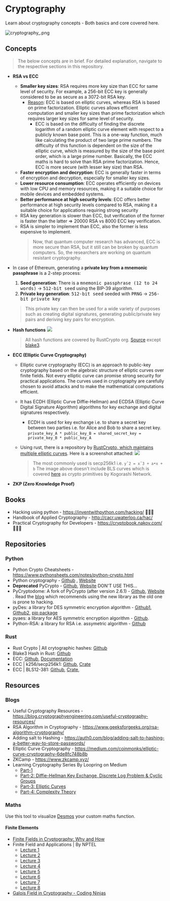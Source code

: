 # Cryptography

Learn about cryptography concepts - Both basics and core covered here.

![cryptography_.png](./img/learn_cryptography.png)

## Concepts

> The below concepts are in brief. For detailed explanation, navigate to the respective sections in this repository.

- **RSA vs ECC**
  - **Smaller key sizes**: RSA requires more key size than ECC for same level of security. For example, a 256-bit ECC key is generally considered to be as secure as a 3072-bit RSA key.
    - <u>Reason</u>: ECC is based on elliptic curves, whereas RSA is based on prime factorization. Elliptic curves allows efficient computation and smaller key sizes than prime factorization which requires larger key sizes for same level of security.
      - ECC is based on the difficulty of finding the discrete logarithm of a random elliptic curve element with respect to a publicly known base point. This is a one-way function, much like calculating the product of two large prime numbers. The difficulty of this function is dependent on the size of the elliptic curve, which is measured by the size of the base point order, which is a large prime number. Basically, the ECC maths is hard to solve than RSA prime factorization. Hence, ECC is more secure (with lesser key size) than RSA.
  - **Faster encryption and decryption**: ECC is generally faster in terms of encryption and decryption, especially for smaller key sizes.
  - **Lower resource consumption**: ECC operates efficiently on devices with low CPU and memory resources, making it a suitable choice for mobile devices and embedded systems.
  - **Better performance at high security levels**: ECC offers better performance at high security levels compared to RSA, making it a suitable choice for applications requiring strong security
  - RSA key generation is slower than ECC, but verification of the former is faster than the latter => 20000 RSA vs 8000 ECC key verification.
  - RSA is simpler to implement than ECC, also the former is less expensive to implement.
    > Now, that quantum computer research has advanced, ECC is more secure than RSA, but it still can be broken by quantum computers. So, the researchers are working on quantum resistant cryptography.
- In case of Ethereum, generating a **private key from a mnemonic passphrase** is a 2-step process:

  1. **Seed generation**: There is a <kbd>mnemonic passphrase (12 to 24 words)</kbd> -> <kbd>512-bit seed</kbd> using the BIP-39 algorithm.
  2. **Private key generation**: <kbd>512-bit seed</kbd> seeded with <kbd>PRNG</kbd> -> <kbd>256-bit private key</kbd>

  > This private key can then be used for a wide variety of purposes such as creating digital signatures, generating public/private key pairs and deriving key pairs for encryption.

- **Hash functions**
  ![](img/hash_functions.png)

  > All hash functions are covered by RustCrypto org. [Source](https://github.com/RustCrypto/hashes) except [blake3](https://github.com/BLAKE3-team/BLAKE3).

- **ECC (Elliptic Curve Cryptography)**

  - Elliptic curve cryptography (ECC) is an approach to public-key cryptography based on the algebraic structure of elliptic curves over finite fields. Not every elliptic curve can promise strong security for practical applications. The curves used in cryptography are carefully chosen to avoid attacks and to make the mathematical computations efficient.
  - It has ECDH (Elliptic Curve Diffie-Hellman) and ECDSA (Elliptic Curve Digital Signature Algorithm) algorithms for key exchange and digital signatures respectively.
    - ECDH is used for key exchange i.e. to share a secret key between two parties i.e. for Alice and Bob to share a secret key. `private_key_A * public_key_B = shared_secret_key = private_key_B * public_key_A`
  - Using rust, there is a repository by [RustCrypto, which maintains multiple elliptic curves](https://github.com/RustCrypto/elliptic-curves). Here is a screenshot attached:
    ![](img/elliptic_curves_crates.png)

    > The most commonly used is secp256k1 i.e. `yˆ2 = xˆ3 + a•x + b`
    > The image above doesn't include BLS curves which is covered [here](https://github.com/KogarashiNetwork/Kogarashi/tree/master/primitive) as crypto primitives by Kogorashi Network.

- **ZKP (Zero Knowledge Proof)**

## Books

- Hacking using python - https://inventwithpython.com/hacking/ 🧑🏻‍💻
- Handbook of Applied Cryptography - http://cacr.uwaterloo.ca/hac/
- Practical Cryptography for Developers - https://cryptobook.nakov.com/ 🧑🏻‍💻

## Repositories

### Python

- Python Crypto Cheatsheets - https://www.pythonsheets.com/notes/python-crypto.html
- Python cryptography - [Github](https://github.com/pyca/cryptography) , [Website](https://cryptography.io/en/latest/)
- **Deprecated** PyCrypto - [Github](https://github.com/dlitz/pycrypto), [Website](https://www.dlitz.net/software/pycrypto/) DON'T USE THIS...
- PyCryptodome: A fork of PyCrypto (after version 2.6.1) - [Github](https://github.com/Legrandin/pycryptodome), [Website](https://pycryptodome.readthedocs.io/en/latest/) . Read the [blog](https://blog.sqreen.io/stop-using-pycrypto-use-pycryptodome/) which recommends using the new library as the old one is prone to hacking.
- pyDes: a library for DES symmetric encryption algorithm - [Github1](https://github.com/toddw-as/pyDes), [Github2](https://github.com/RobinDavid/pydes), [pip package](https://pypi.python.org/pypi/pyDes/)
- pyaes: a library for AES symmetric encryption algorithm - [Github](https://github.com/ricmoo/pyaes).
- Python-RSA: a library for RSA i.e. assymetric algorithm - [Github](https://github.com/sybrenstuvel/python-rsa)

### Rust

- Rust Crypto | All crytographic hashes: [Github](https://github.com/RustCrypto/hashes)
- Blake3 Hash in Rust: [Github](https://github.com/BLAKE3-team/BLAKE3)
- ECC: [Github](https://github.com/RustCrypto/elliptic-curves), [Documentation](https://docs.rs/elliptic-curve/latest/elliptic_curve/)
- ECC | k256/secp256k1: [Github](https://github.com/RustCrypto/elliptic-curves/tree/master/k256), [Crate](https://crates.io/crates/k256)
- ECC | BLS12-381: [Github](https://github.com/KogarashiNetwork/Kogarashi/), [Crate](https://crates.io/crates/bls-12-381/),

## Resources

### Blogs

- Useful Cryptography Resources - https://blog.cryptographyengineering.com/useful-cryptography-resources/
- RSA Algorithm in Cryptography - https://www.geeksforgeeks.org/rsa-algorithm-cryptography/
- Adding salt to Hashing - https://auth0.com/blog/adding-salt-to-hashing-a-better-way-to-store-passwords/
- Elliptic Curve Cryptography - https://medium.com/coinmonks/elliptic-curve-cryptography-6de8fc748b8b
- ZKCamp - https://www.zkcamp.xyz/
- Learning Cryptography Series By Loopring on Medium
  - [Part-1](https://medium.com/loopring-protocol/learning-cryptography-finite-fields-ced3574a53fe)
  - [Part-2: Diffie-Hellman Key Exchange, Discrete Log Problem & Cyclic Groups](https://medium.com/loopring-protocol/learning-cryptography-diffie-hellman-key-exchange-discrete-log-problem-cyclic-groups-28703f3d5a48)
  - [Part-3: Elliptic Curves](https://medium.com/loopring-protocol/learning-cryptography-elliptic-curves-4cfd0bdcb05a)
  - [Part-4: Complexity Theory](https://medium.com/loopring-protocol/learning-cryptography-complexity-theory-6638a7c94c7d)

### Maths

Use this tool to visualize [Desmos](https://www.desmos.com/) your custom maths function.

#### Finite Elements

- [Finite Fields in Cryptography: Why and How](https://www.youtube.com/watch?v=ColSUxhpn6A)
- Finite Field and Applications | By NPTEL
  - [Lecture 1](https://www.youtube.com/watch?v=0B0M0aocfJA)
  - [Lecture 2](https://www.youtube.com/watch?v=G7oWCPsuE5M)
  - [Lecture 3](https://www.youtube.com/watch?v=dt1YvAxEd3k)
  - [Lecture 4](https://www.youtube.com/watch?v=esZ6f-_re9Q)
  - [Lecture 5](https://www.youtube.com/watch?v=cv1YYNVY7J4)
  - [Lecture 6](https://www.youtube.com/watch?v=G7oWCPsuE5M)
  - [Lecture 7](https://www.youtube.com/watch?v=G7oWCPsuE5M)
  - [Lecture 8](https://www.youtube.com/watch?v=G7oWCPsuE5M)
- [Galois Field in Cryptography - Coding Ninjas](https://www.codingninjas.com/studio/library/galois-field-in-cryptography)
